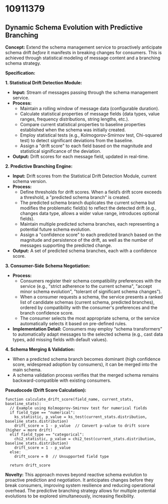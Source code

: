 # 10911379

## Dynamic Schema Evolution with Predictive Branching

**Concept:** Extend the schema management service to proactively anticipate schema drift *before* it manifests in breaking changes for consumers. This is achieved through statistical modeling of message content and a branching schema strategy.

**Specification:**

**1. Statistical Drift Detection Module:**

*   **Input:** Stream of messages passing through the schema management service.
*   **Process:**
    *   Maintain a rolling window of message data (configurable duration).
    *   Calculate statistical properties of message fields (data types, value ranges, frequency distributions, string lengths, etc.).
    *   Compare current statistical properties to baseline properties established when the schema was initially created.
    *   Employ statistical tests (e.g., Kolmogorov-Smirnov test, Chi-squared test) to detect significant deviations from the baseline.
    *   Assign a "drift score" to each field based on the magnitude and statistical significance of the deviation.
*   **Output:**  Drift scores for each message field, updated in real-time.

**2. Predictive Branching Engine:**

*   **Input:** Drift scores from the Statistical Drift Detection Module, current schema version.
*   **Process:**
    *   Define thresholds for drift scores. When a field’s drift score exceeds a threshold, a "predicted schema branch" is created.
    *   The predicted schema branch duplicates the current schema but modifies the problematic field(s) to reflect the detected drift (e.g., changes data type, allows a wider value range, introduces optional fields).
    *   Maintain multiple predicted schema branches, each representing a potential future schema evolution.
    *   Assign a "confidence score" to each predicted branch based on the magnitude and persistence of the drift, as well as the number of messages supporting the predicted change.
*   **Output:** A set of predicted schema branches, each with a confidence score.

**3. Consumer-Side Schema Negotiation:**

*   **Process:**
    *   Consumers register their schema compatibility preferences with the service (e.g., "strict adherence to the current schema", "accept minor schema evolution", "tolerant of significant schema changes").
    *   When a consumer requests a schema, the service presents a ranked list of candidate schemas (current schema, predicted branches), ordered by compatibility with the consumer's preferences and the branch confidence score.
    *   The consumer selects the most appropriate schema, or the service automatically selects it based on pre-defined rules.
*   **Implementation Detail:**  Consumers may employ “schema transformers” to automatically adapt messages to the selected schema (e.g., cast data types, add missing fields with default values).

**4. Schema Merging & Validation:**

*   When a predicted schema branch becomes dominant (high confidence score, widespread adoption by consumers), it can be merged into the main schema.
*   A schema validation process verifies that the merged schema remains backward-compatible with existing consumers.

**Pseudocode (Drift Score Calculation):**

```
function calculate_drift_score(field_name, current_stats, baseline_stats):
  // Example using Kolmogorov-Smirnov test for numerical fields
  if field_type == "numerical":
    ks_statistic, p_value = ks_test(current_stats.distribution, baseline_stats.distribution)
    drift_score = 1 - p_value  // Convert p-value to drift score (higher = more drift)
  elif field_type == "categorical":
    chi2_statistic, p_value = chi2_test(current_stats.distribution, baseline_stats.distribution)
    drift_score = 1 - p_value
  else:
    drift_score = 0  // Unsupported field type

  return drift_score
```

**Novelty:**  This approach moves beyond reactive schema evolution to proactive prediction and negotiation. It anticipates changes before they break consumers, improving system resilience and reducing operational overhead. The predictive branching strategy allows for multiple potential evolutions to be explored simultaneously, increasing flexibility.